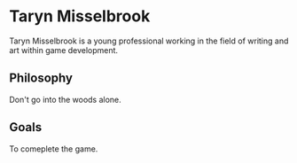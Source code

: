 # Taryn Misselbrook

Taryn Misselbrook is a young professional working in the field of writing and art within game development. 

## Philosophy

Don't go into the woods alone. 

## Goals 

To comeplete the game.

